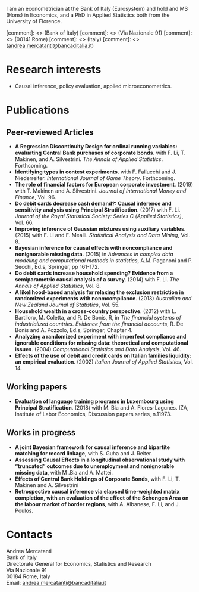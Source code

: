 I am an econometrician at the Bank of Italy (Eurosystem) and hold and MS (Hons) in Economics, and a PhD in Applied Statistics both from the University of Florence.

[comment]: <> (Bank of Italy\)
[comment]: <> (Via Nazionale 91\)
[comment]: <> (00141 Rome\)
[comment]: <> (Italy\)
[comment]: <> (andrea.mercatanti@bancaditalia.it)

# Research interests
- Causal inference, policy evaluation, applied microeconometrics.

# Publications
## Peer-reviewed Articles
- **A Regression Discontinuity Design for ordinal running variables: evaluating Central Bank purchases of corporate bonds**. with F. Li, T. Makinen, and A. Silvestrini. _The Annals of Applied Statistics_. Forthcoming.
- **Identifying types in contest experiments**. with F. Fallucchi and J. Niederreiter. _International Journal of Game Theory_. Forthcoming. 
- **The role of financial factors for European corporate investment**. (2019) with T. Makinen and A. Silvestrini. _Journal of International Money and Finance_, Vol. 96.
- **Do debit cards decrease cash demand?: Causal inference and sensitivity analysis using Principal Stratification**. (2017) with F. Li. _Journal of the Royal Statistical Society: Series C (Applied Statistics)_, Vol. 66.
- **Improving inference of Gaussian mixtures using auxiliary variables**. (2015) with F. Li and F. Mealli. _Statistical Analysis and Data Mining_, Vol. 8.
- **Bayesian inference for causal effects with noncompliance and nonignorable missing data**. (2015) in _Advances in complex data modeling and computational methods in statistics_, A.M. Paganoni and P. Secchi, Ed.s, Springer, pp 161-172.
- **Do debit cards increase household spending? Evidence from a semiparametric causal analysis of a survey**. (2014) with F. Li. _The Annals of Applied Statistics_, Vol. 8.
- **A likelihood-based analysis for relaxing the exclusion restriction in randomized experiments with nonmcompliance**. (2013) _Australian and New Zealand Journal of
Statistics_, Vol. 55.
- **Household wealth in a cross-country perspective**. (2012) with L. Bartiloro, M. Coletta, and R. De Bonis, R, in _The financial systems of industrialized countries. Evidence from the financial accounts_, R. De Bonis and A. Pozzolo, Ed.s, Springer, Chapter 4.
- **Analyzing a randomized experiment with imperfect compliance and ignorable conditions for missing data: theoretical and computational issues**. (2004) _Computational Statistics and Data Analysis_, Vol. 46.
- **Effects of the use of debit and credit cards on Italian families liquidity: an empirical evaluation**. (2002) _Italian Journal of Applied Statistics_, Vol. 14.

## Working papers
- **Evaluation of language training programs in Luxembourg using Principal Stratification**. (2018) with M. Bia and A. Flores-Lagunes. IZA, Institute of Labor Economics, Discussion papers series, n.11973.

## Works in progress
- **A joint Bayesian framework for causal inference and bipartite matching for record linkage**, with S. Guha and J. Reiter.
- **Assessing Causal Effects in a longitudinal observational study with “truncated” outcomes due to unemployment and nonignorable missing data**, with M .Bia and A. Mattei.
- **Effects of Central Bank Holdings of Corporate Bonds**, with F. Li, T. Makinen and A. Silvestrini
- **Retrospective causal inference via elapsed time-weighted matrix completion, with an evaluation of the effect of the Schengen Area on the labour market of border regions**, with A. Albanese, F. Li, and J. Poulos.

# Contacts
Andrea Mercatanti\
Bank of Italy\
Directorate General for Economics, Statistics and Research\
Via Nazionale 91\
00184 Rome, Italy\
Email: andrea.mercatanti@bancaditalia.it

<!---

## Welcome to GitHub Pages

You can use the [editor on GitHub](https://github.com/AndreaMercatanti/AndreaMercatanti.github.io/edit/master/index.md) to maintain and preview the content for your website in Markdown files.

Whenever you commit to this repository, GitHub Pages will run [Jekyll](https://jekyllrb.com/) to rebuild the pages in your site, from the content in your Markdown files.

### Markdown

Markdown is a lightweight and easy-to-use syntax for styling your writing. It includes conventions for

```markdown
Syntax highlighted code block

# Header 1
## Header 2
### Header 3

- Bulleted
- List

1. Numbered
2. List

**Bold** and _Italic_ and `Code` text

[Link](url) and ![Image](src)
```

For more details see [GitHub Flavored Markdown](https://guides.github.com/features/mastering-markdown/).

### Jekyll Themes

Your Pages site will use the layout and styles from the Jekyll theme you have selected in your [repository settings](https://github.com/AndreaMercatanti/AndreaMercatanti.github.io/settings). The name of this theme is saved in the Jekyll `_config.yml` configuration file.

### Support or Contact

Having trouble with Pages? Check out our [documentation](https://docs.github.com/categories/github-pages-basics/) or [contact support](https://github.com/contact) and we’ll help you sort it out.

-->
